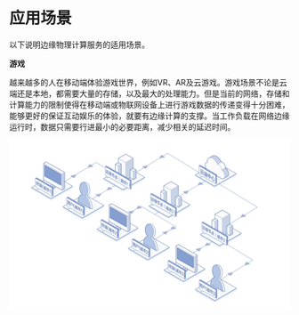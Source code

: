 # 应用场景

以下说明边缘物理计算服务的适用场景。

**游戏**

越来越多的人在移动端体验游戏世界，例如VR、AR及云游戏。游戏场景不论是云端还是本地，都需要大量的存储，以及最大的处理能力。但是当前的网络，存储和计算能力的限制使得在移动端或物联网设备上进行游戏数据的传递变得十分困难，能够更好的保证互动娱乐的体验，就要有边缘计算的支撑。当工作负载在网络边缘运行时，数据只需要行进最小的必要距离，减少相关的延迟时间。
  
![应用场景一查看连接](https://github.com/jdcloudcom/cn/blob/cn-edge-physical-computing-service/documentation/Hyper-Converged-IDC/Edge-Physical-Computing-Service/Image/EPCSIOT.png)

